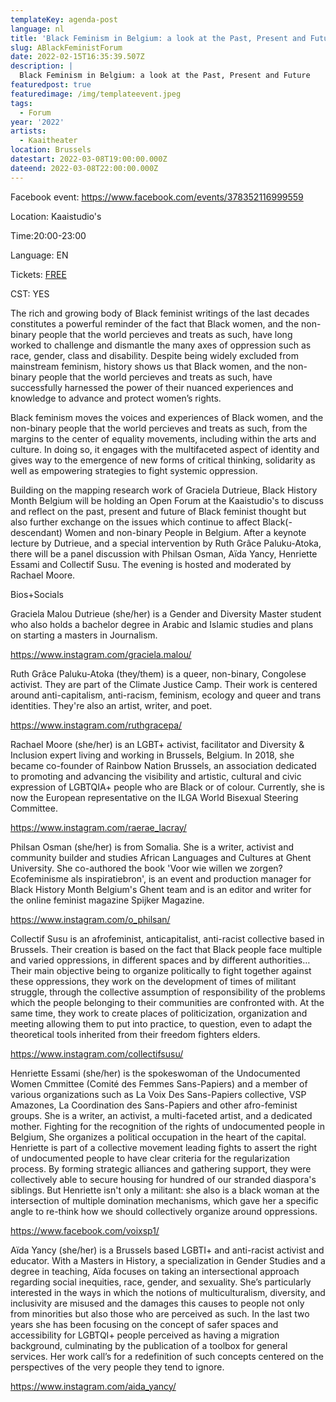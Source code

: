 ```yaml
---
templateKey: agenda-post
language: nl
title: 'Black Feminism in Belgium: a look at the Past, Present and Future'
slug: ABlackFeministForum
date: 2022-02-15T16:35:39.507Z
description: |
  Black Feminism in Belgium: a look at the Past, Present and Future
featuredpost: true
featuredimage: /img/templateevent.jpeg
tags:
  - Forum
year: '2022'
artists:
  - Kaaitheater
location: Brussels
datestart: 2022-03-08T19:00:00.000Z
dateend: 2022-03-08T22:00:00.000Z
---
```

Facebook event: https://www.facebook.com/events/378352116999559

Location: Kaaistudio's

Time:20:00-23:00

Language: EN

Tickets: [FREE](https://www.kaaitheater.be/nl/agenda/black-feminism-in-belgium)

CST: YES

The rich and growing body of Black feminist writings of the last decades constitutes a powerful reminder of the fact that Black women, and the non-binary people that the world percieves and treats as such, have long worked to challenge and dismantle the many axes of oppression such as race, gender, class and disability. Despite being widely excluded from mainstream feminism, history shows us that Black women, and the non-binary people that the world percieves and treats as such, have successfully harnessed the power of their nuanced experiences and knowledge to advance and protect women’s rights.

 

Black feminism moves the voices and experiences of Black women, and the non-binary people that the world percieves and treats as such, from the margins to the center of equality movements, including within the arts and culture. In doing so, it engages with the multifaceted aspect of identity and gives way to the emergence of new forms of critical thinking, solidarity as well as empowering strategies to fight systemic oppression.

 

Building on the mapping research work of Graciela Dutrieue, Black History Month Belgium will be holding an Open Forum at the Kaaistudio's to discuss and reflect on the past, present and future of Black feminist thought but also further exchange on the issues which continue to affect Black(-descendant) Women and non-binary People in Belgium. After a keynote lecture by Dutrieue, and a special intervention by Ruth Grâce Paluku-Atoka, there will be a panel discussion with Philsan Osman, Aïda Yancy, Henriette Essami and Collectif Susu. The evening is hosted and moderated by Rachael Moore. 

Bios+Socials

Graciela Malou Dutrieue (she/her) is a Gender and Diversity Master student who also holds a bachelor degree in Arabic and Islamic studies and plans on starting a masters in Journalism.

https://www.instagram.com/graciela.malou/

Ruth Grâce Paluku-Atoka (they/them) is a queer, non-binary, Congolese activist. They are part of the Climate Justice Camp. Their work is centered around anti-capitalism, anti-racism, feminism, ecology and queer and trans identities. They're also an artist, writer, and poet.

https://www.instagram.com/ruthgracepa/

Rachael Moore (she/her) is an LGBT+ activist, facilitator and Diversity & Inclusion expert living and working in Brussels, Belgium. In 2018, she became co-founder of Rainbow Nation Brussels, an association dedicated to promoting and advancing the visibility and artistic, cultural and civic expression of LGBTQIA+ people who are Black or of colour. Currently, she is now the European representative on the ILGA World Bisexual Steering Committee.

https://www.instagram.com/raerae_lacray/

Philsan Osman (she/her) is from Somalia. She is a writer, activist and community builder and studies African Languages and Cultures at Ghent University. She co-authored the book 'Voor wie willen we zorgen? Ecofeminisme als inspiratiebron', is an event and production manager for Black History Month Belgium's Ghent team and is an editor and writer for the online feminist magazine Spijker Magazine.

https://www.instagram.com/o_philsan/

Collectif Susu is an afrofeminist, anticapitalist, anti-racist collective based in Brussels. Their creation is based on the fact that Black people face multiple and varied oppressions, in different spaces and by different authorities… Their main objective being to organize politically to fight together against these oppressions, they work on the development of times of militant struggle, through the collective assumption of responsibility of the problems which the people belonging to their communities are confronted with. At the same time, they work to create places of politicization, organization and meeting allowing them to put into practice, to question, even to adapt the theoretical tools inherited from their freedom fighters elders.

https://www.instagram.com/collectifsusu/

Henriette Essami (she/her) is the spokeswoman of the Undocumented Women Cmmittee (Comité des Femmes Sans-Papiers) and a member of various organizations such as La Voix Des Sans-Papiers collective, VSP Amazones, La Coordination des Sans-Papiers and other afro-feminist groups. She is a writer, an activist, a multi-faceted artist, and a dedicated mother. Fighting for the recognition of the rights of undocumented people in Belgium, She organizes a political occupation in the heart of the capital. Henriette is part of a collective movement leading fights to assert the right of undocumented people to have clear criteria for the regularization process. By forming strategic alliances and gathering support, they were collectively able to secure housing for hundred of our stranded diaspora's siblings. But Henriette isn't only a militant: she also is a black woman at the intersection of multiple domination mechanisms, which gave her a specific angle to re-think how we should collectively organize around oppressions.

https://www.facebook.com/voixsp1/

Aïda Yancy (she/her) is a Brussels based LGBTI+ and anti-racist activist and educator. With a Masters in History, a specialization in Gender Studies and a degree in teaching, Aïda focuses on taking an intersectional approach regarding social inequities, race, gender, and sexuality. She’s particularly interested in the ways in which the notions of multiculturalism, diversity, and inclusivity are misused and the damages this causes to people not only from minorities but also those who are perceived as such. In the last two years she has been focusing on the concept of safer spaces and accessibility for LGBTQI+ people perceived as having a migration background, culminating by the publication of a toolbox for general services. Her work call’s for a redefinition of such concepts centered on the perspectives of the very people they tend to ignore.

https://www.instagram.com/aida_yancy/
